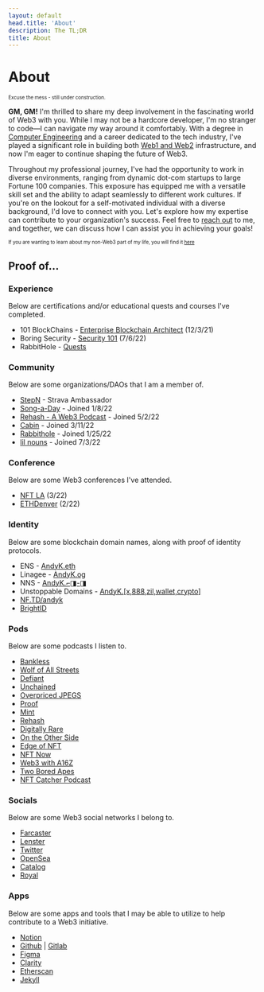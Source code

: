 ```yaml
---
layout: default
head.title: 'About'
description: The TL;DR
title: About
---
```

# About 

<sup><sub>Excuse the mess - still under construction. </sub></sup>

**GM, GM!** I'm thrilled to share my deep involvement in the fascinating world of Web3 with you. While I may not be a hardcore developer, I'm no stranger to code—I can navigate my way around it comfortably. With a degree in [Computer Engineering](https://www.csulb.edu/college-of-engineering/computer-engineering-computer-science) and a career dedicated to the tech industry, I've played a significant role in building both [Web1 and Web2](https://cv.kumeda.com) infrastructure, and now I'm eager to continue shaping the future of Web3.

Throughout my professional journey, I've had the opportunity to work in diverse environments, ranging from dynamic dot-com startups to large Fortune 100 companies. This exposure has equipped me with a versatile skill set and the ability to adapt seamlessly to different work cultures. If you're on the lookout for a self-motivated individual with a diverse background, I'd love to connect with you. Let's explore how my expertise can contribute to your organization's success. Feel free to [reach out](/contact) to me, and together, we can discuss how I can assist you in achieving your goals!

<sup><sub>If you are wanting to learn about my non-Web3 part of my life, you will find it [here](https://andykumeda.com) </sub></sup>

## Proof of...

### Experience
Below are certifications and/or educational quests and courses I've completed.
* 101 BlockChains - [Enterprise Blockchain Architect]( https://www.credential.net/e3d22658-c49c-402e-b41a-df0f8312cc1c#gs.yxu9gm) (12/3/21) 
* Boring Security - [Security 101](https://opensea.io/assets/ethereum/0x0164fb48891b891e748244b8ae931f2318b0c25b/101) (7/6/22)
* RabbitHole - [Quests](https://opensea.io/assets/matic/0xac4255ec6885e50352a1957062ac418c2cc94e27/6/)

### Community
Below are some organizations/DAOs that I am a member of.
* [StepN](https://stepn.com/) - Strava Ambassador
* [Song-a-Day](https://songaday.world/songadao/) - Joined 1/8/22
* [Rehash - A Web3 Podcast](https://www.rehashweb3.xyz/) - Joined 5/2/22
* [Cabin](https://www.cabin.city/) - Joined 3/11/22
* [Rabbithole](https://rabbithole.gg) - Joined 1/25/22
* [lil nouns](https://lilnouns.wtf/proplot/profile/0x177047bf6BcE8c9Dc16e4E3D6084c72D0421d3D6) - Joined 7/3/22

### Conference
Below are some Web3 conferences I've attended.
* [NFT LA](https://app.poap.xyz/token/4615251) (3/22)
* [ETHDenver](https://opensea.io/assets/matic/0x63a71d66214fdfb58bb92213946288bf9a65502e/228/) (2/22)

### Identity
Below are some blockchain domain names, along with proof of identity protocols.
* ENS - [AndyK.eth](https://app.ens.domains/andyk.eth)
* Linagee - [AndyK.og](https://www.linagee.app/portfolio/418497)
* NNS - [AndyK.⌐◨-◨](https://app.nns.xyz/name/andyk.%E2%8C%90%E2%97%A8-%E2%97%A8/details)
* Unstoppable Domains - [AndyK.\[x,888,zil,wallet,crypto\]](https://ud.me/andyk.x)
* [NF.TD/andyk](https://nf.td/andyk)
* [BrightID](https://brightid.org)

### Pods
Below are some podcasts I listen to.
* [Bankless](https://pca.st/yjxj6726)
* [Wolf of All Streets](https://pca.st/o834td80)
* [Defiant](https://pca.st/kymwz6u5)
* [Unchained](https://pca.st/wQd8)
* [Overpriced JPEGS](https://pca.st/jvyz6qup)
* [Proof](https://pca.st/nuw4b4bl)
* [Mint](https://pca.st/rkyzuejb)
* [Rehash](https://pca.st/yv2sxmst)
* [Digitally Rare](https://pca.st/9wOA)
* [On the Other Side](https://pca.st/2aygfew8)
* [Edge of NFT](https://pca.st/yv2sxmst)
* [NFT Now](https://pca.st/l1b38e4s)
* [Web3 with A16Z](https://pca.st/4ghx22vk)
* [Two Bored Apes](https://pca.st/aiqjx4us)
* [NFT Catcher Podcast](https://pca.st/uc43sp59)

### Socials
Below are some Web3 social networks I belong to.
* [Farcaster](https://warpcast.com/andyk)
* [Lenster](https://www.lensfrens.xyz/andyk.lens)
* [Twitter](https://twitter.com/0xandyk)
* [OpenSea](https://opensea.io/AndyK)
* [Catalog](https://catalog.works/andyk)
* [Royal](https://royal.io/andyk) 

### Apps
Below are some apps and tools that I may be able to utilize to help contribute to a Web3 initiative.
* [Notion](https://andyk.run)
* [Github](https://github.com/andykumeda) | [Gitlab](https://gitlab.com/andykumeda) 
* [Figma](https://figma.com)
* [Clarity](https://www.clarity.so/)
* [Etherscan](https://etherscan.io)
* [Jekyll](https://jekyllrb.com)


